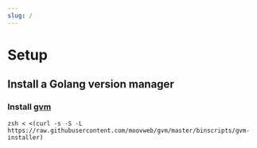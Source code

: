 ```yaml
---
slug: /
---
```

# Setup
## Install a Golang version manager

### Install [gvm](https://github.com/moovweb/gvm)
```
zsh < <(curl -s -S -L https://raw.githubusercontent.com/moovweb/gvm/master/binscripts/gvm-installer)
```